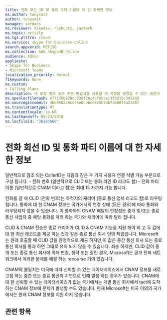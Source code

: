 ```yaml
---
title: 전화 회선 ID 및 통화 파티 이름에 대 한 자세한 정보
ms.author: tonysmit
author: tonysmit
manager: serdars
ms.reviewer: mikedav, roykuntz, jastark
ms.topic: article
ms.tgt.pltfrm: cloud
ms.service: skype-for-business-online
search.appverid: MET150
ms.collection: Adm_Skype4B_Online
audience: Admin
appliesto:
- Skype for Business
- Microsoft Teams
localization_priority: Normal
f1keywords: None
ms.custom:
- Calling Plans
description: 새 로컬 번호 포트 주문 마법사를 사용할 때 계정을 변경할 수 있는 권한이 있는 사용자를 추가 해야 하는 이유를 알아보세요.
ms.openlocfilehash: e77176b978cb33df2bc4efebae11fb218c3932a5
ms.sourcegitcommit: 4bb900228cc55e0cbbce8c5b74b7de8df5a2288f
ms.translationtype: MT
ms.contentlocale: ko-KR
ms.lasthandoff: 05/23/2019
ms.locfileid: "36183560"
---
```

# <a name="more-about-calling-line-id-and-calling-party-name"></a>전화 회선 ID 및 통화 파티 이름에 대 한 자세한 정보

일반적으로 참조 되는 CallerID는 다음과 같은 두 가지 사용자 연결 식별 가능 부분으로 구성 됩니다.
    - 전화 번호 (일반적으로 CLID 또는 통화 라인 ID 라고도 함) 
    - 전화 파티 이름 (일반적으로 CNAM 이라고 함)은 최대 15 자까지 가능 합니다. 

전화를 걸 때 CLID (전화 번호)는 목적지의 캐리어 (종료 통신 업체 라고도 함)로 라우팅됩니다. 통화에 대 한 CNAM 정보는 국가에서의 연결 상태 (모든 경우)에 따라 통화와 라우팅되지 않을 수 있습니다. 이 통화와의 CNAM 배달의 안정성은 중개 및/또는 종료 통신 사업자 중 해당 통화를 처리 하는 국가와 캐리어에 따라 달라 집니다. 

CLID & CNAM 전송은 종료 캐리어가 CLID & CNAM 기능을 지원 해야 하 고 두 값에 대 한 최신 레코드를 제공 하는 것과 같은 종료 통신 회사 인의 책임입니다. Microsoft는 원래 호출할 때 CLID 값을 안정적으로 제공 하지만,이 값은 중간 통신 회사 또는 종료 통신 회사를 통과 하면 그대로 유지 되지 않을 수 있습니다. 죄송 하지만, CLID 값이 중개 또는 종료 통신 회사에 의해 변경, 생략 또는 잘린 경우, Microsoft는 공개 전화 네트워크에서 이러한 문제를 해결 하는 recourse 거의 없습니다.

CNAM의 불일치는 미국에 따라 신뢰할 수 있는 데이터베이스에서 CNAM 정보를 새로 고침 하는 중간 또는 종료 통신의 지연으로 인해 발생 하는 경우가 있습니다. CNAM에 대 한 신뢰할 수 있는 데이터베이스가 없는 국가에서는 개별 통신 회사에서 tact에 도착 하는 CNAM 정보에 문제가 발생할 수도 있습니다. 현재 Microsoft는 미국 이외의 국가에서는 원래 CNAM 정보를 지원 하지 않습니다.

## <a name="related-topics"></a>관련 항목


